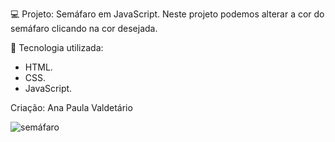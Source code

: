 💻 Projeto: Semáfaro em JavaScript.
Neste projeto podemos alterar a cor do semáfaro clicando na cor desejada.

🚀 Tecnologia utilizada:
- HTML.
- CSS.
- JavaScript.

  
Criação: Ana Paula Valdetário


![semáfaro](https://github.com/anapaulavaldetario/semafaro/assets/102619370/f3c54dd1-6704-4b3e-8c84-4d808002c6c6)
